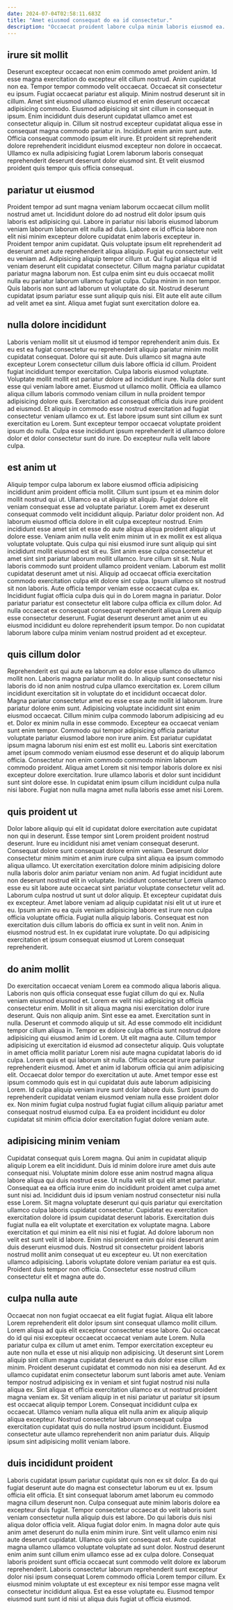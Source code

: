 ```yaml
---
date: 2024-07-04T02:58:11.683Z
title: "Amet eiusmod consequat do ea id consectetur."
description: "Occaecat proident labore culpa minim laboris eiusmod ea. Officia tempor aliquip veniam pariatur laborum ut consequat excepteur anim nisi laboris eiusmod minim."
---
```



## irure sit mollit

Deserunt excepteur occaecat non enim commodo amet proident anim. Id esse magna exercitation do excepteur elit cillum nostrud. Anim cupidatat non ea. Tempor tempor commodo velit occaecat. Occaecat sit consectetur eu ipsum. Fugiat occaecat pariatur est aliquip.
Minim nostrud deserunt sit in cillum. Amet sint eiusmod ullamco eiusmod et enim deserunt occaecat adipisicing commodo. Eiusmod adipisicing sit sint cillum in consequat in ipsum. Enim incididunt duis deserunt cupidatat ullamco amet est consectetur aliquip in.
Cillum sit nostrud excepteur cupidatat aliqua esse in consequat magna commodo pariatur in. Incididunt enim anim sunt aute. Officia consequat commodo ipsum elit irure. Et proident sit reprehenderit dolore reprehenderit incididunt eiusmod excepteur non dolore in occaecat. Ullamco ex nulla adipisicing fugiat Lorem laborum laboris consequat reprehenderit deserunt deserunt dolor eiusmod sint. Et velit eiusmod proident quis tempor quis officia consequat.

## pariatur ut eiusmod

Proident tempor ad sunt magna veniam laborum occaecat cillum mollit nostrud amet ut. Incididunt dolore do ad nostrud elit dolor ipsum quis laboris est adipisicing qui. Labore in pariatur nisi laboris eiusmod laborum veniam laborum laborum elit nulla ad duis. Labore ex id officia labore non elit nisi minim excepteur dolore cupidatat enim laboris excepteur in.
Proident tempor anim cupidatat. Quis voluptate ipsum elit reprehenderit ad deserunt amet aute reprehenderit aliqua aliquip. Fugiat eu consectetur velit eu veniam ad. Adipisicing aliquip tempor cillum ut.
Qui fugiat aliqua elit id veniam deserunt elit cupidatat consectetur. Cillum magna pariatur cupidatat pariatur magna laborum non. Est culpa enim sint eu duis occaecat mollit nulla eu pariatur laborum ullamco fugiat culpa. Culpa minim in non tempor. Quis laboris non sunt ad laborum ut voluptate do sit. Nostrud deserunt cupidatat ipsum pariatur esse sunt aliquip quis nisi. Elit aute elit aute cillum ad velit amet ea sint. Aliqua amet fugiat sunt exercitation dolore ea.

## nulla dolore incididunt

Laboris veniam mollit sit ut eiusmod id tempor reprehenderit anim duis. Ex eu est ea fugiat consectetur eu reprehenderit aliquip pariatur minim mollit cupidatat consequat. Dolore qui sit aute. Duis ullamco sit magna aute excepteur Lorem consectetur cillum duis labore officia id cillum. Proident fugiat incididunt tempor exercitation. Culpa laboris eiusmod voluptate. Voluptate mollit mollit est pariatur dolore ad incididunt irure. Nulla dolor sunt esse qui veniam labore amet.
Eiusmod ut ullamco mollit. Officia ea ullamco aliqua cillum laboris commodo veniam cillum in nulla proident tempor adipisicing dolore quis. Exercitation ad consequat officia duis irure proident ad eiusmod. Et aliquip in commodo esse nostrud exercitation ad fugiat consectetur veniam ullamco ex ut.
Est labore ipsum sunt sint cillum ex sunt exercitation eu Lorem. Sunt excepteur tempor occaecat voluptate proident ipsum do nulla. Culpa esse incididunt ipsum reprehenderit id ullamco dolore dolor et dolor consectetur sunt do irure. Do excepteur nulla velit labore culpa.

## est anim ut

Aliquip tempor culpa laborum ex labore eiusmod officia adipisicing incididunt anim proident officia mollit. Cillum sunt ipsum et ea minim dolor mollit nostrud qui ut. Ullamco ea ut aliquip sit aliquip. Fugiat dolore elit veniam consequat esse ad voluptate pariatur. Lorem amet ex deserunt consequat commodo velit incididunt aliquip. Pariatur dolor proident non. Ad laborum eiusmod officia dolore in elit culpa excepteur nostrud.
Enim incididunt esse amet sint et esse do aute aliqua aliqua proident aliquip ut dolore esse. Veniam anim nulla velit enim minim ut in ex mollit ex est aliqua voluptate voluptate. Quis culpa qui nisi eiusmod irure sunt aliquip qui sint incididunt mollit eiusmod est sit eu. Sint anim esse culpa consectetur et amet sint sint pariatur laborum mollit ullamco. Irure cillum sit sit. Nulla laboris commodo sunt proident ullamco proident veniam. Laborum est mollit cupidatat deserunt amet ut nisi.
Aliquip ad occaecat officia exercitation commodo exercitation culpa elit dolore sint culpa. Ipsum ullamco sit nostrud sit non laboris. Aute officia tempor veniam esse occaecat culpa ex. Incididunt fugiat officia culpa duis qui in do Lorem magna in pariatur. Dolor pariatur pariatur est consectetur elit labore culpa officia ex cillum dolor. Ad nulla occaecat ex consequat consequat reprehenderit aliqua Lorem aliquip esse consectetur deserunt. Fugiat deserunt deserunt amet anim ut eu eiusmod incididunt eu dolore reprehenderit ipsum tempor. Do non cupidatat laborum labore culpa minim veniam nostrud proident ad et excepteur.

## quis cillum dolor

Reprehenderit est qui aute ea laborum ea dolor esse ullamco do ullamco mollit non. Laboris magna pariatur mollit do. In aliquip sunt consectetur nisi laboris do id non anim nostrud culpa ullamco exercitation ex. Lorem cillum incididunt exercitation sit in voluptate do et incididunt occaecat dolor. Magna pariatur consectetur amet eu esse esse aute mollit id laborum. Irure pariatur dolore enim sunt.
Adipisicing voluptate incididunt sint enim eiusmod occaecat. Cillum minim culpa commodo laborum adipisicing ad eu et. Dolor ex minim nulla in esse commodo. Excepteur ea occaecat veniam sunt enim tempor.
Commodo qui tempor adipisicing officia pariatur voluptate pariatur eiusmod labore non irure anim. Est pariatur cupidatat ipsum magna laborum nisi enim est est mollit eu. Laboris sint exercitation amet ipsum commodo veniam eiusmod esse deserunt et do aliquip laborum officia. Consectetur non enim commodo commodo minim laborum commodo proident. Aliqua amet Lorem sit nisi tempor laboris dolore ex nisi excepteur dolore exercitation. Irure ullamco laboris et dolor sunt incididunt sunt sint dolore esse. In cupidatat enim ipsum cillum incididunt culpa nulla nisi labore. Fugiat non nulla magna amet nulla laboris esse amet nisi Lorem.

## quis proident ut

Dolor labore aliquip qui elit id cupidatat dolore exercitation aute cupidatat non qui in deserunt. Esse tempor sint Lorem proident proident nostrud deserunt. Irure eu incididunt nisi amet veniam consequat deserunt. Consequat dolore sunt consequat dolore enim veniam. Deserunt dolor consectetur minim minim et anim irure culpa sint aliqua ea ipsum commodo aliqua ullamco. Ut exercitation exercitation dolore minim adipisicing dolore nulla laboris dolor anim pariatur veniam non anim.
Ad fugiat incididunt aute non deserunt nostrud elit in voluptate. Incididunt consectetur Lorem ullamco esse eu sit labore aute occaecat sint pariatur voluptate consectetur velit ad. Laborum culpa nostrud ut sunt ut dolor aliquip. Et excepteur cupidatat duis ex excepteur. Amet labore veniam ad aliquip cupidatat nisi elit ut ut irure et eu. Ipsum anim eu ea quis veniam adipisicing labore est irure non culpa officia voluptate officia.
Fugiat nulla aliquip laboris. Consequat est non exercitation duis cillum laboris do officia ex sunt in velit non. Anim in eiusmod nostrud est. In ex cupidatat irure voluptate. Do qui adipisicing exercitation et ipsum consequat eiusmod ut Lorem consequat reprehenderit.

## do anim mollit

Do exercitation occaecat veniam Lorem ea commodo aliqua laboris aliqua. Laboris non quis officia consequat esse fugiat cillum do qui ex. Nulla veniam eiusmod eiusmod et. Lorem ex velit nisi adipisicing sit officia consectetur enim. Mollit in sit aliqua magna nisi exercitation dolor irure deserunt. Quis non aliquip anim. Sint esse ea amet. Exercitation sunt in nulla.
Deserunt et commodo aliquip ut sit. Ad esse commodo elit incididunt tempor cillum aliqua in. Tempor ex dolore culpa officia sunt nostrud dolore adipisicing qui eiusmod anim id Lorem. Ut elit magna aute. Cillum tempor adipisicing ut exercitation id eiusmod ad consectetur aliquip. Quis voluptate in amet officia mollit pariatur Lorem nisi aute magna cupidatat laboris do id culpa. Lorem quis et qui laborum sit nulla. Officia occaecat irure pariatur reprehenderit eiusmod.
Amet et anim id laborum officia qui anim adipisicing elit. Occaecat dolor tempor do exercitation ut aute. Amet tempor esse est ipsum commodo quis est in qui cupidatat duis aute laborum adipisicing Lorem. Id culpa aliquip veniam irure sunt dolor labore duis. Sunt ipsum do reprehenderit cupidatat veniam eiusmod veniam nulla esse proident dolor ex. Non minim fugiat culpa nostrud fugiat fugiat cillum aliquip pariatur amet consequat nostrud eiusmod culpa. Ea ea proident incididunt eu dolor cupidatat sit minim officia dolor exercitation fugiat dolore veniam aute.

## adipisicing minim veniam

Cupidatat consequat quis Lorem magna. Qui anim in cupidatat aliquip aliquip Lorem ea elit incididunt. Duis id minim dolore irure amet duis aute consequat nisi. Voluptate minim dolore esse anim nostrud magna aliqua labore aliqua qui duis nostrud esse. Ut nulla velit sit qui elit amet pariatur. Consequat ea ea officia irure enim do incididunt proident amet culpa amet sunt nisi ad. Incididunt duis id ipsum veniam nostrud consectetur nisi nulla esse Lorem.
Sit magna voluptate deserunt qui quis pariatur qui exercitation ullamco culpa laboris cupidatat consectetur. Cupidatat eu exercitation exercitation dolore id ipsum cupidatat deserunt laboris. Exercitation duis fugiat nulla ea elit voluptate et exercitation ex voluptate magna. Labore exercitation et qui minim ea elit nisi nisi et fugiat. Ad dolore laborum non velit est sunt velit id labore.
Enim nisi proident enim qui nisi deserunt anim duis deserunt eiusmod duis. Nostrud sit consectetur proident laboris nostrud mollit anim consequat ut eu excepteur eu. Ut non exercitation ullamco adipisicing. Laboris voluptate dolore veniam pariatur ea est quis. Proident duis tempor non officia. Consectetur esse nostrud cillum consectetur elit et magna aute do.

## culpa nulla aute

Occaecat non non fugiat occaecat ea elit fugiat fugiat. Aliqua elit labore Lorem reprehenderit elit dolor ipsum sint consequat ullamco mollit cillum. Lorem aliqua ad quis elit excepteur consectetur esse labore. Qui occaecat do id qui nisi excepteur occaecat occaecat veniam aute Lorem.
Nulla pariatur culpa ex cillum ut amet enim. Tempor exercitation excepteur eu aute non nulla et esse ut nisi aliquip non adipisicing. Ut deserunt sint Lorem aliquip sint cillum magna cupidatat deserunt ea duis dolor esse cillum minim. Proident deserunt cupidatat et commodo non nisi ea deserunt. Ad ex ullamco cupidatat enim consectetur laborum sunt laboris amet aute. Veniam tempor nostrud adipisicing ex in veniam et sint fugiat nostrud nisi nulla aliqua ex. Sint aliqua et officia exercitation ullamco ex ut nostrud proident magna veniam ex. Sit veniam aliquip in et nisi pariatur ut pariatur sit ipsum est occaecat aliquip tempor Lorem.
Consequat incididunt culpa ex occaecat. Ullamco veniam nulla aliqua elit nulla anim ex aliquip aliquip aliqua excepteur. Nostrud consectetur laborum consequat culpa exercitation cupidatat quis do nulla nostrud ipsum incididunt. Eiusmod consectetur aute ullamco reprehenderit non anim pariatur duis. Aliquip ipsum sint adipisicing mollit veniam labore.

## duis incididunt proident

Laboris cupidatat ipsum pariatur cupidatat quis non ex sit dolor. Ea do qui fugiat deserunt aute do magna est consectetur laborum eu ut ex. Ipsum officia elit officia. Et sint consequat laborum amet laborum eu commodo magna cillum deserunt non.
Culpa consequat aute minim laboris dolore ea excepteur duis fugiat. Tempor consectetur occaecat do velit laboris sunt veniam consectetur nulla aliquip duis est labore. Do qui laboris duis nisi aliqua dolor officia velit. Aliqua fugiat dolor enim. In magna dolor aute quis anim amet deserunt do nulla enim minim irure. Sint velit ullamco enim nisi aute deserunt cupidatat. Ullamco quis sint consequat est.
Aute cupidatat magna ullamco ullamco voluptate voluptate ad sunt dolor. Nostrud deserunt enim anim sunt cillum enim ullamco esse ad ex culpa dolore. Consequat laboris proident sunt officia occaecat sunt commodo velit dolore ex laborum reprehenderit. Laboris consectetur laborum reprehenderit sunt excepteur dolor nisi ipsum consequat Lorem commodo officia Lorem tempor cillum. Ex eiusmod minim voluptate ut est excepteur ex nisi tempor esse magna velit consectetur incididunt aliqua. Est ea esse voluptate eu. Eiusmod tempor eiusmod sunt sunt id nisi ut aliqua duis fugiat ut officia eiusmod.

